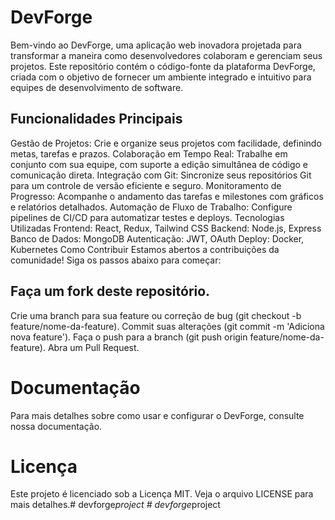 # DevForge
Bem-vindo ao DevForge, uma aplicação web inovadora projetada para transformar a maneira como desenvolvedores colaboram e gerenciam seus projetos. Este repositório contém o código-fonte da plataforma DevForge, criada com o objetivo de fornecer um ambiente integrado e intuitivo para equipes de desenvolvimento de software.

## Funcionalidades Principais
Gestão de Projetos: Crie e organize seus projetos com facilidade, definindo metas, tarefas e prazos.
Colaboração em Tempo Real: Trabalhe em conjunto com sua equipe, com suporte a edição simultânea de código e comunicação direta.
Integração com Git: Sincronize seus repositórios Git para um controle de versão eficiente e seguro.
Monitoramento de Progresso: Acompanhe o andamento das tarefas e milestones com gráficos e relatórios detalhados.
Automação de Fluxo de Trabalho: Configure pipelines de CI/CD para automatizar testes e deploys.
Tecnologias Utilizadas
Frontend: React, Redux, Tailwind CSS
Backend: Node.js, Express
Banco de Dados: MongoDB
Autenticação: JWT, OAuth
Deploy: Docker, Kubernetes
Como Contribuir
Estamos abertos a contribuições da comunidade! Siga os passos abaixo para começar:

## Faça um fork deste repositório.
Crie uma branch para sua feature ou correção de bug (git checkout -b feature/nome-da-feature).
Commit suas alterações (git commit -m 'Adiciona nova feature').
Faça o push para a branch (git push origin feature/nome-da-feature).
Abra um Pull Request.

# Documentação
Para mais detalhes sobre como usar e configurar o DevForge, consulte nossa documentação.

# Licença
Este projeto é licenciado sob a Licença MIT. Veja o arquivo LICENSE para mais detalhes.#   d e v f o r g e _ p r o j e c t 
 
 #   d e v f o r g e _ p r o j e c t 
 
 
